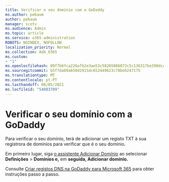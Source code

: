 ```yaml
---
title: Verificar o seu domínio com a GoDaddy
ms.author: pebaum
author: pebaum
manager: scotv
ms.audience: Admin
ms.topic: article
ms.service: o365-administration
ROBOTS: NOINDEX, NOFOLLOW
localization_priority: Normal
ms.collection: Adm_O365
ms.custom:
- "1"
ms.openlocfilehash: 09f7b6fca226afb2e3ae53c58265886072c5c136317be390dccfc76f13efa94d
ms.sourcegitcommit: b5f7da89a650d2915dc652449623c78be6247175
ms.translationtype: MT
ms.contentlocale: pt-PT
ms.lasthandoff: 08/05/2021
ms.locfileid: "54083709"
---
```

# <a name="verify-your-domain-with-godaddy"></a>Verificar o seu domínio com a GoDaddy

Para verificar o seu domínio, terá de adicionar um registo TXT à sua registrora de domínios para verificar que é o seu domínio. 

Em primeiro lugar, siga [o assistente Adicionar Domínio](https://admin.microsoft.com/Adminportal#/Domains) ao selecionar **Definições** \> **Domínios e,** em **seguida, Adicionar domínio.**
  
Consulte [Criar registos DNS na GoDaddy para Microsoft 365](https://docs.microsoft.com/microsoft-365/admin/dns/create-dns-records-at-godaddy) para obter instruções passo a passo.